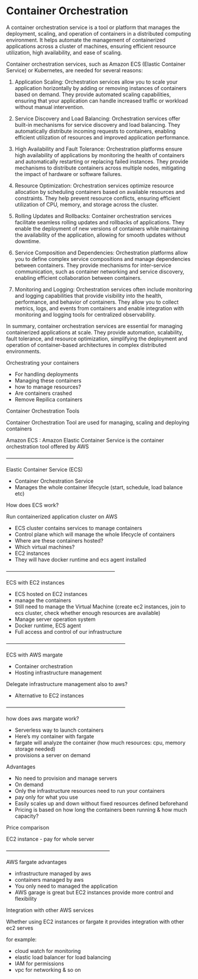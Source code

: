 # Container Orchestration

A container orchestration service is a tool or platform that manages the deployment, scaling, and operation of containers in a distributed computing environment. It helps automate the management of containerized applications across a cluster of machines, ensuring efficient resource utilization, high availability, and ease of scaling.

Container orchestration services, such as Amazon ECS (Elastic Container Service) or Kubernetes, are needed for several reasons:

1. Application Scaling: Orchestration services allow you to scale your application horizontally by adding or removing instances of containers based on demand. They provide automated scaling capabilities, ensuring that your application can handle increased traffic or workload without manual intervention.

2. Service Discovery and Load Balancing: Orchestration services offer built-in mechanisms for service discovery and load balancing. They automatically distribute incoming requests to containers, enabling efficient utilization of resources and improved application performance.

3. High Availability and Fault Tolerance: Orchestration platforms ensure high availability of applications by monitoring the health of containers and automatically restarting or replacing failed instances. They provide mechanisms to distribute containers across multiple nodes, mitigating the impact of hardware or software failures.

4. Resource Optimization: Orchestration services optimize resource allocation by scheduling containers based on available resources and constraints. They help prevent resource conflicts, ensuring efficient utilization of CPU, memory, and storage across the cluster.

5. Rolling Updates and Rollbacks: Container orchestration services facilitate seamless rolling updates and rollbacks of applications. They enable the deployment of new versions of containers while maintaining the availability of the application, allowing for smooth updates without downtime.

6. Service Composition and Dependencies: Orchestration platforms allow you to define complex service compositions and manage dependencies between containers. They provide mechanisms for inter-service communication, such as container networking and service discovery, enabling efficient collaboration between containers.

7. Monitoring and Logging: Orchestration services often include monitoring and logging capabilities that provide visibility into the health, performance, and behavior of containers. They allow you to collect metrics, logs, and events from containers and enable integration with monitoring and logging tools for centralized observability.

In summary, container orchestration services are essential for managing containerized applications at scale. They provide automation, scalability, fault tolerance, and resource optimization, simplifying the deployment and operation of container-based architectures in complex distributed environments.


Orchestrating your containers

- For handling deployments
- Managing these containers
- how to manage resources?
- Are containers crashed
- Remove Repilica containers

Container Orchestration Tools

Container Orchestration Tool are used for managing, scaling and deploying containers

Amazon ECS : Amazon Elastic Container Service is the container orchestration tool offered by AWS

—————————————

Elastic Container Service (ECS)

- Container Orchestration Service
- Manages the whole container lifecycle (start, schedule, load balance etc)

How does ECS work?

Run containerized application cluster on AWS

- ECS cluster contains services to manage containers
- Control plane which will manage the whole lifecycle of containers
- Where are these containers hosted?
- Which virtual machines?
- EC2 instances
- They will have docker runtime and ecs agent installed

—————————————————————

ECS with EC2 instances

- ECS hosted on EC2 instances
- manage the containers
- Still need to manage the Virtual Machine (create ec2 instances, join to ecs cluster, check whether enough resources are available)
- Manage server operation system
- Docker runtime, ECS agent
- Full access and control of our infrastructure

———————————————————————

ECS with AWS margate

- Container orchestration
- Hosting infrastructure management

Delegate infrastructure management also to aws?

- Alternative to EC2 instances

———————————————————————

how does aws margate work?

- Serverless way to launch containers
- Here’s my container with fargate
- fargate will analyze the container (how much resources: cpu, memory storage needed)
- provisions a server on demand

Advantages

- No need to provision and manage servers
- On demand
- Only the infrastructure resources need to run your containers
- pay only for what you use
- Easily scales up and down without fixed resources defined beforehand
- Pricing is based on how long the containers been running & how much capacity?

Price comparison

EC2 instance - pay for whole server

————————————————————

AWS fargate advantages

- infrastructure managed by aws
- containers managed by aws
- You only need to managed the application
- AWS garage is great but EC2 instances provide more control and flexibility

Integration with other AWS services

Whether using EC2 instances or fargate it provides integration with other ec2 serves

for example:

- cloud watch for monitoring
- elastic load balancer for load balancing
- IAM for permissions
- vpc for networking & so on
